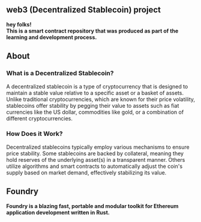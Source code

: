 ## web3 (Decentralized Stablecoin) project

**hey folks!\
This is a smart contract repository that was produced as part of the learning and development process.**


## About 
### What is a Decentralized Stablecoin?

A decentralized stablecoin is a type of cryptocurrency that is designed to maintain a stable value relative to a specific asset or a basket of assets. Unlike traditional cryptocurrencies, which are known for their price volatility, stablecoins offer stability by pegging their value to assets such as fiat currencies like the US dollar, commodities like gold, or a combination of different cryptocurrencies.

### How Does it Work?

Decentralized stablecoins typically employ various mechanisms to ensure price stability. Some stablecoins are backed by collateral, meaning they hold reserves of the underlying asset(s) in a transparent manner. Others utilize algorithms and smart contracts to automatically adjust the coin's supply based on market demand, effectively stabilizing its value.


## Foundry

**Foundry is a blazing fast, portable and modular toolkit for Ethereum application development written in Rust.**
